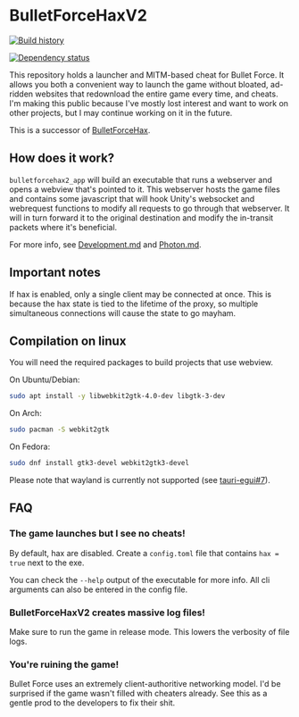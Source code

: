 # BulletForceHaxV2

[![Build history](https://buildstats.info/github/chart/holly-hacker/bulletforcehaxv2/?branch=main)](https://github.com/HoLLy-HaCKeR/BulletForceHaxV2/actions)

[![Dependency status](https://deps.rs/repo/github/holly-hacker/bulletforcehaxv2/status.svg)](https://deps.rs/repo/github/holly-hacker/bulletforcehaxv2/)

This repository holds a launcher and MITM-based cheat for Bullet Force. It allows you both a convenient way to launch
the game without bloated, ad-ridden websites that redownload the entire game every time, and cheats. I'm making this
public because I've mostly lost interest and want to work on other projects, but I may continue working on it in the
future.

This is a successor of [BulletForceHax](https://github.com/HoLLy-HaCKeR/bulletforcehax).

## How does it work?
`bulletforcehax2_app` will build an executable that runs a webserver and opens a webview that's pointed to it. This
webserver hosts the game files and contains some javascript that will hook Unity's websocket and webrequest functions
to modify all requests to go through that webserver. It will in turn forward it to the original destination and modify
the in-transit packets where it's beneficial.

For more info, see [Development.md](Development.md) and [Photon.md](Photon.md).

## Important notes

If hax is enabled, only a single client may be connected at once. This is because the hax state is tied to the lifetime
of the proxy, so multiple simultaneous connections will cause the state to go mayham.

## Compilation on linux
You will need the required packages to build projects that use webview.

On Ubuntu/Debian:
```bash
sudo apt install -y libwebkit2gtk-4.0-dev libgtk-3-dev
```

On Arch:
```bash
sudo pacman -S webkit2gtk
```

On Fedora:
```bash
sudo dnf install gtk3-devel webkit2gtk3-devel
```

Please note that wayland is currently not supported (see [tauri-egui#7](https://github.com/tauri-apps/tauri-egui/issues/7)).

## FAQ

### The game launches but I see no cheats!
By default, hax are disabled. Create a `config.toml` file that contains `hax = true` next to the exe.

You can check the `--help` output of the executable for more info. All cli arguments can also be entered in the config
file.

### BulletForceHaxV2 creates massive log files!
Make sure to run the game in release mode. This lowers the verbosity of file logs.

### You're ruining the game!
Bullet Force uses an extremely client-authoritive networking model. I'd be surprised if the game wasn't filled with
cheaters already. See this as a gentle prod to the developers to fix their shit.

